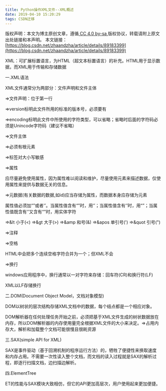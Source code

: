 ```yaml
---
title: Python操作XML文件--XML概述
date: 2019-04-10 15:20:29
tags: CSDN迁移
---
```

 [ ](http://creativecommons.org/licenses/by-sa/4.0/) 版权声明：本文为博主原创文章，遵循[ CC 4.0 by-sa ](http://creativecommons.org/licenses/by-sa/4.0/)版权协议，转载请附上原文出处链接和本声明。  本文链接：[https://blog.csdn.net/zhaandzha/article/details/89183399](https://blog.csdn.net/zhaandzha/article/details/89183399)   
    
   XML：可扩展标置语言，为HTML（超文本标置语言）的补充。HTML用于显示数据，而XML用于传输和存储数据

 一.XML语法

 XML文件通常分为两部分：文件声明和文件主体

 =>文件声明：位于第一行

 <?xml version="1.0" encoding="utf-8"?>

 =>version标明此文件所用的标准的版本号，必须要有

 =>encoding标明此文件中所使用的字符类型，可以省略；省略时后面的字符码必须是Unincode字符码（建议不省略）

 =>文件主体

 =>必须有根元素

 =>标签对大小写敏感

 =>属性

 应尽量避免使用属性，因为属性难以阅读和维护，尽量使用元素来描述数据，仅使用属性来提供与数据无关的信息。

 =>元数据(有关数据的数据,如id)应当存储为属性，而数据本身应存储为元素

 属性值必须加“”或者‘’。当属性值含有“”时，用‘’；当属性值含有‘’时，用“”；当属性值既含有‘’又含有“”时，用实体字符

 =>&lt 小于(<) =>&gt 大于(>) =>&amp 和号(&) =>&apos 单引号(') =>&quot 引号(")

 =>注释

 <!--注释内容-->

 =>空格

 HTML中会把多个连续空格字符合并为一个；但XML不会

 =>换行

 windows应用程序中，换行通常以一对字符来存储：回车符(CR)和换行符(LF)

 XML以LF存储换行

 二.DOM(Document Object Model，文档对象模型)

 DOM以树状的层次结构存储XML文档中的数据，每个结点都是一个相应对象。

 DOM解析器在任何处理任务开始之前，必须把基于XML文件生成的树状数据放在内存，所以DOM解析器的内存使用量完全根据XML文件的大小来决定。=>占用内存大，解析和加载整个文档可能很慢且很耗资源

 三.SAX(simple API for XML)

 SAX是事件驱动（基于回溯机制的程序运行方法）的，牺牲了便捷性来换取速度和内存占用。不需要一次性读入整个文档，而文档的读入过程就是SAX的解析过程，即逐行扫描文档，边扫描边解析。

 四.ElementTree

 ET的性能与SAX模块大致相仿，但它的API更加高层次，用户使用起来更加便捷。

 

 

 

 

 

 

 

 

   
 